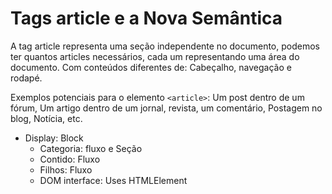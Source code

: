 # Tags article e a Nova Semântica

A tag article representa uma seção independente no documento, podemos ter quantos articles necessários, cada um representando uma área do documento. Com conteúdos diferentes de: Cabeçalho, navegação e rodapé.

Exemplos potenciais para o elemento `<article>`:
Um post dentro de um fórum, Um artigo dentro de um jornal, revista, um comentário, Postagem no blog, Notícia, etc.

- Display: Block
  - Categoria: fluxo e Seção
  - Contido: Fluxo
  - Filhos: Fluxo
  - DOM interface: Uses HTMLElement
